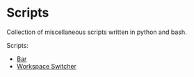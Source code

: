 # Scripts

Collection of miscellaneous scripts written in python and bash.

Scripts:
 - [Bar](https://github.com/euanchree/scripts/tree/main/scripts/bar)
 - [Workspace Switcher](https://github.com/euanchree/scripts/tree/main/scripts/workspace-switcher)